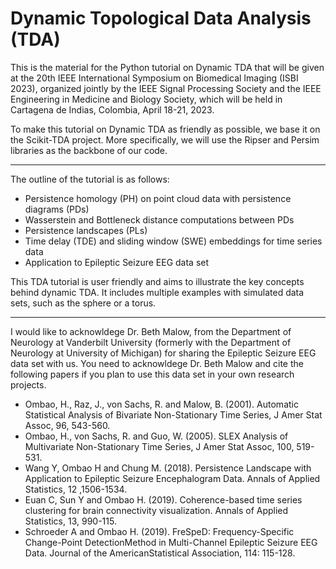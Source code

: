 # Dynamic Topological Data Analysis (TDA)

This is the material for the Python tutorial on Dynamic TDA that will be given at the 20th IEEE International Symposium on Biomedical Imaging (ISBI 2023), organized jointly by the IEEE Signal Processing Society and the IEEE Engineering in Medicine and Biology Society, which will be held in Cartagena de Indias, Colombia, April 18-21, 2023.

To make this tutorial on Dynamic TDA as friendly as possible, we base it on the Scikit-TDA project. More specifically, we will use the Ripser and Persim libraries as the backbone of our code.

---

The outline of the tutorial is as follows:
- Persistence homology (PH) on point cloud data with persistence diagrams (PDs)
- Wasserstein and Bottleneck distance computations between PDs
- Persistence landscapes (PLs)
- Time delay (TDE) and sliding window (SWE) embeddings for time series data
- Application to Epileptic Seizure EEG data set

This TDA tutorial is user friendly and aims to illustrate the key concepts behind dynamic TDA. It includes multiple examples with simulated data sets, such as the sphere or a torus.

---

I would like to acknowldege Dr. Beth Malow, from the Department of Neurology at Vanderbilt University (formerly with the Department of Neurology at University of Michigan) for sharing the Epileptic Seizure EEG data set with us.
You need to acknowldege Dr. Beth Malow and cite the following papers if you plan to use this data set in your own research projects.
- Ombao, H., Raz, J., von Sachs, R. and Malow, B. (2001). Automatic Statistical Analysis of Bivariate Non-Stationary Time Series, J Amer Stat Assoc, 96, 543-560.
- Ombao, H., von Sachs, R. and Guo, W. (2005). SLEX Analysis of Multivariate Non-Stationary Time Series, J Amer Stat Assoc, 100, 519-531.
- Wang Y, Ombao H and Chung M. (2018). Persistence Landscape with Application to Epileptic Seizure Encephalogram Data. Annals of Applied Statistics, 12 ,1506-1534.
- Euan C, Sun Y and Ombao H. (2019). Coherence-based time series clustering for brain connectivity visualization. Annals of Applied Statistics, 13, 990-115.
- Schroeder A and Ombao H. (2019). FreSpeD: Frequency-Specific Change-Point DetectionMethod in Multi-Channel Epileptic Seizure EEG Data. Journal of the AmericanStatistical Association, 114: 115-128.